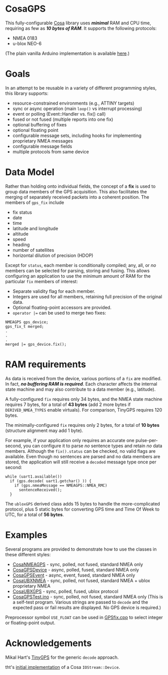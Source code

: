 CosaGPS
======

This fully-configurable [Cosa](https://github.com/mikaelpatel/Cosa) library uses _**minimal**_ RAM and CPU time, 
requiring as few as _**10 bytes of RAM**_.  It supports the following protocols:
* NMEA 0183
* u-blox NEO-6

(The plain vanilla Arduino implementation is available [here](https://github.com/SlashDevin/NeoGPS).)

Goals
======
In an attempt to be reusable in a variety of different programming styles, this library supports:
* resource-constrained environments (e.g., ATTINY targets)
* sync or async operation (main `loop()` vs interrupt processing)
* event or polling (Event::Handler vs. fix() call)
* fused or not fused (multiple reports into one fix)
* optional buffering of fixes
* optional floating point
* configurable message sets, including hooks for implementing proprietary NMEA messages
* configurable message fields
* multiple protocols from same device

Data Model
==========
Rather than holding onto individual fields, the concept of a **fix** is used to group data members of the GPS acquisition.
This also facilitates the merging of separately received packets into a coherent position.  The members of `gps_fix` include 
* fix status
* date
* time
* latitude and longitude
* altitude
* speed
* heading
* number of satellites
* horizontal dilution of precision (HDOP)

Except for `status`, each member is conditionally compiled; any, all, or *no* members can be selected for parsing, storing and fusing.  This allows configuring an application to use the minimum amount of RAM for the particular `fix` members of interest:

* Separate validity flag for each member.
* Integers are used for all members, retaining full precision of the original data.
* Optional floating-point accessors are provided.
* `operator |=` can be used to merge two fixes:
```
NMEAGPS gps_device;
gps_fix_t merged;
.
.
.
merged |= gps_device.fix();
```

RAM requirements
=======
As data is received from the device, various portions of a `fix` are modified.  In 
fact, _**no buffering RAM is required**_.  Each character affects the internal state machine and may 
also contribute to a data member (e.g., latitude).

A fully-configured `fix` requires only 34 bytes, and the NMEA state machine requires 
7 bytes, for a total of **43 bytes** (add 2 more bytes if `DERIVED_NMEA_TYPES` enable virtuals).  For comparison, TinyGPS requires 120 bytes.

The minimally-configured `fix` requires only 2 bytes, for a total of **10 bytes** (structure alignment may add 1 byte).

For example, if your application only requires an accurate one pulse-per-second, you 
can configure it to parse *no* sentence types and retain *no* data members.  Although the 
`fix().status` can be checked, no valid flags are available.  Even 
though no sentences are parsed and no data members are stored, the application will 
still receive a `decoded` message type once per second:
```
while (uart1.available())
  if (gps.decode( uart1.getchar() )) {
    if (gps.nmeaMessage == NMEAGPS::NMEA_RMC)
      sentenceReceived();
  }
```

The `ubloxGPS` derived class adds 15 bytes to handle the more-complicated protocol, 
plus 5 static bytes for converting GPS time and Time Of Week to UTC, for a total of 
**56 bytes**.

Examples
======
Several programs are provided to demonstrate how to use the classes in these different styles:

* [CosaNMEAGPS](CosaNMEAGPS.ino) - sync, polled, not fused, standard NMEA only
* [CosaGPSDevice](CosaGPSDevice.ino) - async, polled, fused, standard NMEA only
* [CosaGPSEvent](CosaGPSEvent.ino) - async, event, fused, standard NMEA only
* [CosaUBXNMEA](CosaUBXNMEA.ino) - sync, polled, not fused, standard NMEA + ublox proprietary NMEA
* [CosaUBXGPS](CosaUBXGPS.ino) - sync, polled, fused, ublox protocol
* [CosaGPSTest.ino](CosaGPSTest.ino) - sync, polled, not fused, standard NMEA only (This is a self-test program.  Various strings are passed to `decode` and the expected pass or fail results are displayed.  No GPS device is required.)

Preprocessor symbol `USE_FLOAT` can be used in [GPSfix.cpp](GPSfix.cpp) to select integer or floating-point output.

Acknowledgements
==========
Mikal Hart's [TinyGPS](https://github.com/mikalhart/TinyGPS) for the generic `decode` approach.

tht's [initial implementation](http://forum.arduino.cc/index.php?topic=150299.msg1863220#msg1863220) of a Cosa `IOStream::Device`.
